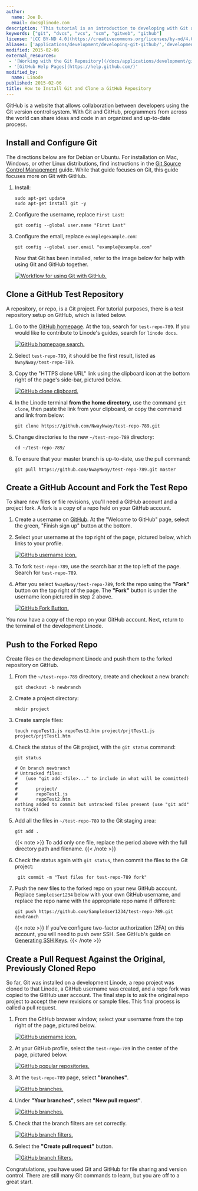 ```yaml
---
author:
  name: Joe D.
  email: docs@linode.com
description: 'This tutorial is an introduction to developing with Git and GitHub with instructions on installing Git and creating your first GitHub test repository.'
keywords: ["git", "dvcs", "vcs", "scm", "gitweb", "github"]
license: '[CC BY-ND 4.0](https://creativecommons.org/licenses/by-nd/4.0)'
aliases: ['applications/development/developing-git-github/','development/version-control/developing-git-github/']
modified: 2015-02-06
external_resources:
 - '[Working with the Git Repository](/docs/applications/development/git-source-control-management#working-with-the-repository)'
 - '[GitHub Help Pages](https://help.github.com/)'
modified_by:
  name: Linode
published: 2015-02-06
title: How to Install Git and Clone a GitHub Repository
---
```


GitHub is a website that allows collaboration between developers using the Git version control system. With Git and GitHub, programmers from across the world can share ideas and code in an organized and up-to-date process.

## Install and Configure Git
The directions below are for Debian or Ubuntu. For installation on Mac, Windows, or other Linux distributions, find instructions in the  [Git Source Control Management](/docs/applications/development/git-source-control-management#installing-git) guide. While that guide focuses on Git, this guide focuses more on Git with GitHub.

1.  Install:

        sudo apt-get update
        sudo apt-get install git -y

2.  Configure the username, replace `First Last`:

        git config --global user.name "First Last"

3.  Configure the email, replace `example@example.com`:

        git config --global user.email "example@example.com"

    Now that Git has been installed, refer to the image below for help with using Git and GitHub together.

    [![Workflow for using Git with GitHub.](/docs/assets/git-github-workflow-650w.png)](/docs/assets/git-github-workflow-1000w.png)

## Clone a GitHub Test Repository
A repository, or repo, is a Git project. For tutorial purposes, there is a test repository setup on GitHub, which is listed below.

1.  Go to the [GitHub homepage](https://www.github.com). At the top, search for `test-repo-789`. If you would like to contribute to Linode's guides, search for `linode docs`.

    [![GitHub homepage search.](/docs/assets/github-search.png)](/docs/assets/github-search.png)

2.  Select `test-repo-789`, it should be the first result, listed as `NwayNway/test-repo-789`.

3.  Copy the "HTTPS clone URL" link using the clipboard icon at the bottom right of the page's side-bar, pictured below.

    [![GitHub clone clipboard.](/docs/assets/github-clone-arrow.png)](/docs/assets/github-clone-arrow.png)

4.  In the Linode terminal **from the home directory**, use the command `git clone`, then paste the link from your clipboard, or copy the command and link from below:

        git clone https://github.com/NwayNway/test-repo-789.git

5.  Change directories to the new `~/test-repo-789` directory:

        cd ~/test-repo-789/

5.  To ensure that your master branch is up-to-date, use the pull command:

        git pull https://github.com/NwayNway/test-repo-789.git master

## Create a GitHub Account and Fork the Test Repo
To share new files or file revisions, you'll need a GitHub account and a project fork. A fork is a copy of a repo held on your GitHub account.

1.  Create a username on [GitHub](https://www.github.com). At the "Welcome to GitHub" page, select the green, "Finish sign up" button at the bottom.

2.  Select your username at the top right of the page, pictured below, which links to your profile.

    [![GitHub username icon.](/docs/assets/github-sampleuser.png)](/docs/assets/github-sampleuser.png)

3.  To fork `test-repo-789`, use the search bar at the top left of the page. Search for `test-repo-789`.

4. After you select `NwayNway/test-repo-789`, fork the repo using the **"Fork"** button on the top right of the page. The **"Fork"** button is under the username icon pictured in step 2 above.

    [![GitHub Fork Button.](/docs/assets/github-fork.png)](/docs/assets/github-fork.png)

You now have a copy of the repo on your GitHub account. Next, return to the terminal of the development Linode.

## Push to the Forked Repo
Create files on the development Linode and push them to the forked repository on GitHub.

1.  From the `~/test-repo-789` directory, create and checkout a new branch:

        git checkout -b newbranch

2.  Create a project directory:

        mkdir project

3.  Create sample files:

        touch repoTest1.js repoTest2.htm project/prjtTest1.js project/prjtTest1.htm

4.  Check the status of the Git project, with the `git status` command:

        git status

        # On branch newbranch
        # Untracked files:
        #   (use "git add <file>..." to include in what will be committed)
        #
        #       project/
        #       repoTest1.js
        #       repoTest2.htm
        nothing added to commit but untracked files present (use "git add" to track)

5.  Add all the files in `~/test-repo-789` to the Git staging area:

        git add .

     {{< note >}}
To add only one file, replace the period above with the full directory path and filename.
{{< /note >}}

6. Check the status again with `git status`, then commit the files to the Git project:

        git commit -m "Test files for test-repo-789 fork"

7.  Push the new files to the forked repo on your new GitHub account. Replace `SampleUser1234` below with your own GitHub username, and replace the repo name with the appropriate repo name if different:

        git push https://github.com/SampleUser1234/test-repo-789.git newbranch

    {{< note >}}
If you've configure two-factor authorization (2FA) on this account, you will need to push over SSH. See GitHub's guide on [Generating SSH Keys](https://help.github.com/articles/generating-ssh-keys/).
{{< /note >}}

## Create a Pull Request Against the Original, Previously Cloned Repo
So far, Git was installed on a development Linode, a repo project was cloned to that Linode, a GitHub username was created, and a repo fork was copied to the GitHub user account. The final step is to ask the original repo project to accept the new revisions or sample files. This final process is called a pull request.

1.  From the GitHub browser window, select your username from the top right of the page, pictured below.

    [![GitHub username icon.](/docs/assets/github-sampleuser.png)](/docs/assets/github-sampleuser.png)

2.  At your GitHub profile, select the `test-repo-789` in the center of the page, pictured below.

    [![GitHub popular repositories.](/docs/assets/github-popular-repositories.png)](/docs/assets/github-popular-repositories.png)

3.  At the `test-repo-789` page, select **"branches"**.

    [![GitHub branches.](/docs/assets/github-branches.png)](/docs/assets/github-branches.png)

4.  Under **"Your branches"**, select **"New pull request"**.

    [![GitHub branches.](/docs/assets/github-new-pull-request.png)](/docs/assets/github-new-pull-request.png)

5.  Check that the branch filters are set correctly.

    [![GitHub branch filters.](/docs/assets/github-branch-filters.png)](/docs/assets/github-branch-filters.png)

6.  Select the **"Create pull request"** button.

    [![GitHub branch filters.](/docs/assets/github-create-pull-request.png)](/docs/assets/github-create-pull-request.png)


Congratulations, you have used Git and GitHub for file sharing and version control. There are still many Git commands to learn, but you are off to a great start.
